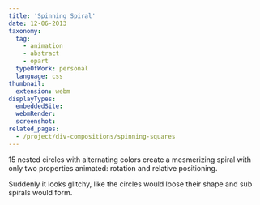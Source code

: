 ```yaml
---
title: 'Spinning Spiral'
date: 12-06-2013
taxonomy:
  tag: 
    - animation
    - abstract
    - opart
  typeOfWork: personal
  language: css
thumbnail:
  extension: webm
displayTypes:
  embeddedSite:
  webmRender:
  screenshot:
related_pages:
  - /project/div-compositions/spinning-squares
---
```

15 nested circles with alternating colors create a mesmerizing spiral with only two properties animated: rotation and relative positioning.

Suddenly it looks glitchy, like the circles would loose their shape and sub spirals would form.
